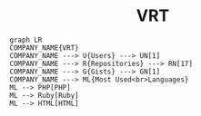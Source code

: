 <h1 align="center">VRT</h1>

```mermaid
graph LR
COMPANY_NAME{VRT}
COMPANY_NAME ---> U{Users} ---> UN[1]
COMPANY_NAME ---> R{Repositories} ---> RN[17]
COMPANY_NAME ---> G{Gists} ---> GN[1]
COMPANY_NAME ---> ML{Most Used<br>Languages}
ML --> PHP[PHP]
ML --> Ruby[Ruby]
ML --> HTML[HTML]
```
